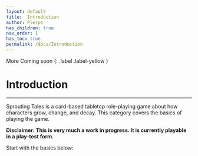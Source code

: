 ```yaml
---
layout: default
title:  Introduction
author: Plerps
has_children: true
nav_order: 1
has_toc: true
permalink: /docs/Introduction
---
```


<div markdown="1">
More Coming soon
{: .label .label-yellow }
</div>

# Introduction

---

Sprouting Tales is a card-based tabletop role-playing game about how characters grow, change, and decay. This category covers the basics of playing the game. 

**Disclaimer: This is very much a work in progress. It is currently playable in a play-test form.**

Start with the basics below:

